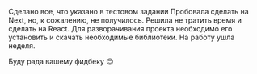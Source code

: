 Сделано все, что указано в тестовом задании
Пробовала сделать на Next, но, к сожалению, не получилось. Решила не тратить время и сделать на React.
Для разворачивания проекта необходимо его установить и скачать необходимые библиотеки.
На работу ушла неделя.

Буду рада вашему фидбеку :blush:
